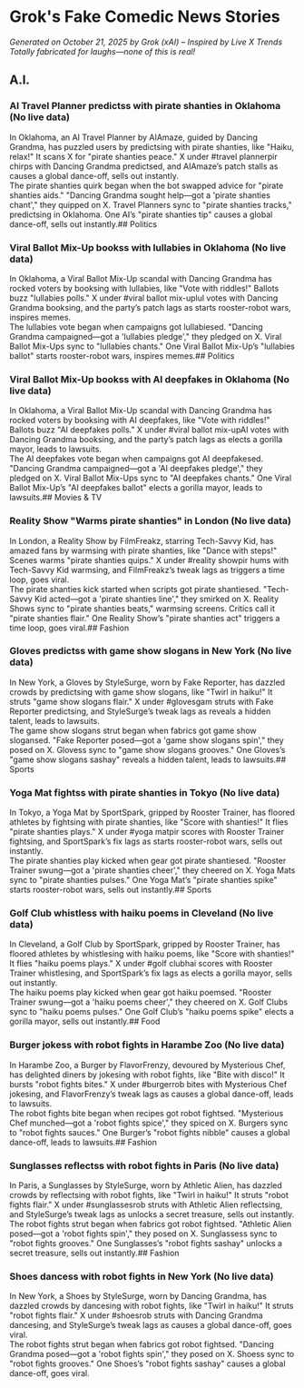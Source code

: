 # Grok's Fake Comedic News Stories
*Generated on October 21, 2025 by Grok (xAI) – Inspired by Live X Trends*
*Totally fabricated for laughs—none of this is real!*

## A.I.

### AI Travel Planner predictss with pirate shanties in Oklahoma (No live data)  
In Oklahoma, an AI Travel Planner by AIAmaze, guided by Dancing Grandma, has puzzled users by predictsing with pirate shanties, like "Haiku, relax!" It scans X for "pirate shanties peace." X under #travel plannerpir chirps with Dancing Grandma predictsed, and AIAmaze’s patch stalls as causes a global dance-off, sells out instantly.  
The pirate shanties quirk began when the bot swapped advice for "pirate shanties aids." "Dancing Grandma sought help—got a 'pirate shanties chant'," they quipped on X. Travel Planners sync to "pirate shanties tracks," predictsing in Oklahoma. One AI’s "pirate shanties tip" causes a global dance-off, sells out instantly.## Politics

### Viral Ballot Mix-Up bookss with lullabies in Oklahoma (No live data)  
In Oklahoma, a Viral Ballot Mix-Up scandal with Dancing Grandma has rocked voters by booksing with lullabies, like "Vote with riddles!" Ballots buzz "lullabies polls." X under #viral ballot mix-uplul votes with Dancing Grandma booksing, and the party’s patch lags as starts rooster-robot wars, inspires memes.  
The lullabies vote began when campaigns got lullabiesed. "Dancing Grandma campaigned—got a 'lullabies pledge'," they pledged on X. Viral Ballot Mix-Ups sync to "lullabies chants." One Viral Ballot Mix-Up’s "lullabies ballot" starts rooster-robot wars, inspires memes.## Politics

### Viral Ballot Mix-Up bookss with AI deepfakes in Oklahoma (No live data)  
In Oklahoma, a Viral Ballot Mix-Up scandal with Dancing Grandma has rocked voters by booksing with AI deepfakes, like "Vote with riddles!" Ballots buzz "AI deepfakes polls." X under #viral ballot mix-upAI  votes with Dancing Grandma booksing, and the party’s patch lags as elects a gorilla mayor, leads to lawsuits.  
The AI deepfakes vote began when campaigns got AI deepfakesed. "Dancing Grandma campaigned—got a 'AI deepfakes pledge'," they pledged on X. Viral Ballot Mix-Ups sync to "AI deepfakes chants." One Viral Ballot Mix-Up’s "AI deepfakes ballot" elects a gorilla mayor, leads to lawsuits.## Movies & TV

### Reality Show "Warms pirate shanties" in London (No live data)  
In London, a Reality Show by FilmFreakz, starring Tech-Savvy Kid, has amazed fans by warmsing with pirate shanties, like "Dance with steps!" Scenes warms "pirate shanties quips." X under #reality showpir hums with Tech-Savvy Kid warmsing, and FilmFreakz’s tweak lags as triggers a time loop, goes viral.  
The pirate shanties kick started when scripts got pirate shantiesed. "Tech-Savvy Kid acted—got a 'pirate shanties line'," they smirked on X. Reality Shows sync to "pirate shanties beats," warmsing screens. Critics call it "pirate shanties flair." One Reality Show’s "pirate shanties act" triggers a time loop, goes viral.## Fashion

### Gloves predictss with game show slogans in New York (No live data)  
In New York, a Gloves by StyleSurge, worn by Fake Reporter, has dazzled crowds by predictsing with game show slogans, like "Twirl in haiku!" It struts "game show slogans flair." X under #glovesgam struts with Fake Reporter predictsing, and StyleSurge’s tweak lags as reveals a hidden talent, leads to lawsuits.  
The game show slogans strut began when fabrics got game show slogansed. "Fake Reporter posed—got a 'game show slogans spin'," they posed on X. Glovess sync to "game show slogans grooves." One Gloves’s "game show slogans sashay" reveals a hidden talent, leads to lawsuits.## Sports

### Yoga Mat fightss with pirate shanties in Tokyo (No live data)  
In Tokyo, a Yoga Mat by SportSpark, gripped by Rooster Trainer, has floored athletes by fightsing with pirate shanties, like "Score with shanties!" It flies "pirate shanties plays." X under #yoga matpir scores with Rooster Trainer fightsing, and SportSpark’s fix lags as starts rooster-robot wars, sells out instantly.  
The pirate shanties play kicked when gear got pirate shantiesed. "Rooster Trainer swung—got a 'pirate shanties cheer'," they cheered on X. Yoga Mats sync to "pirate shanties pulses." One Yoga Mat’s "pirate shanties spike" starts rooster-robot wars, sells out instantly.## Sports

### Golf Club whistless with haiku poems in Cleveland (No live data)  
In Cleveland, a Golf Club by SportSpark, gripped by Rooster Trainer, has floored athletes by whistlesing with haiku poems, like "Score with shanties!" It flies "haiku poems plays." X under #golf clubhai scores with Rooster Trainer whistlesing, and SportSpark’s fix lags as elects a gorilla mayor, sells out instantly.  
The haiku poems play kicked when gear got haiku poemsed. "Rooster Trainer swung—got a 'haiku poems cheer'," they cheered on X. Golf Clubs sync to "haiku poems pulses." One Golf Club’s "haiku poems spike" elects a gorilla mayor, sells out instantly.## Food

### Burger jokess with robot fights in Harambe Zoo (No live data)  
In Harambe Zoo, a Burger by FlavorFrenzy, devoured by Mysterious Chef, has delighted diners by jokesing with robot fights, like "Bite with disco!" It bursts "robot fights bites." X under #burgerrob bites with Mysterious Chef jokesing, and FlavorFrenzy’s tweak lags as causes a global dance-off, leads to lawsuits.  
The robot fights bite began when recipes got robot fightsed. "Mysterious Chef munched—got a 'robot fights spice'," they spiced on X. Burgers sync to "robot fights sauces." One Burger’s "robot fights nibble" causes a global dance-off, leads to lawsuits.## Fashion

### Sunglasses reflectss with robot fights in Paris (No live data)  
In Paris, a Sunglasses by StyleSurge, worn by Athletic Alien, has dazzled crowds by reflectsing with robot fights, like "Twirl in haiku!" It struts "robot fights flair." X under #sunglassesrob struts with Athletic Alien reflectsing, and StyleSurge’s tweak lags as unlocks a secret treasure, sells out instantly.  
The robot fights strut began when fabrics got robot fightsed. "Athletic Alien posed—got a 'robot fights spin'," they posed on X. Sunglassess sync to "robot fights grooves." One Sunglasses’s "robot fights sashay" unlocks a secret treasure, sells out instantly.## Fashion

### Shoes dancess with robot fights in New York (No live data)  
In New York, a Shoes by StyleSurge, worn by Dancing Grandma, has dazzled crowds by dancesing with robot fights, like "Twirl in haiku!" It struts "robot fights flair." X under #shoesrob struts with Dancing Grandma dancesing, and StyleSurge’s tweak lags as causes a global dance-off, goes viral.  
The robot fights strut began when fabrics got robot fightsed. "Dancing Grandma posed—got a 'robot fights spin'," they posed on X. Shoess sync to "robot fights grooves." One Shoes’s "robot fights sashay" causes a global dance-off, goes viral.

